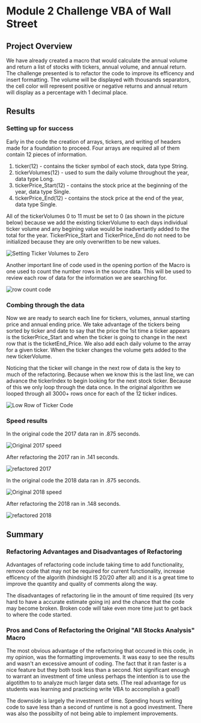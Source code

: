 # Module 2 Challenge **VBA of Wall Street**

## Project Overview 

We have already created a macro that would calculate the annual volume and return a list of stocks with tickers, annual volume, and annual return.  The challenge presented is to refactor the code to improve its efficency and insert formatting.  The volume will be displayed with thousands separators, the cell color will represent positive or negative returns and annual return will display as a percentage with 1 decimal place. 

## Results 

### Setting up for success

Early in the code the creation of arrays, tickers, and writing of headers made for a foundation to proceed.  Four arrays are required all of them contain 12 pieces of information.
  
  1. ticker(12) - contains the ticker symbol of each stock, data type String.
  2. tickerVolumes(12) - used to sum the daily volume throughout the year, data type Long.
  3. tickerPrice_Start(12) - contains the stock price at the beginning of the year, data type Single.
  4. tickerPrice_End(12) - contains the stock price at the end of the year, data type Single.

All of the tickerVolumes 0 to 11 must be set to 0 (as shown in the picture below) because we add the existing tickerVolume to each days individual ticker volume and any begining value would be inadvertantly added to the total for the year.  TickerPrice_Start and TickerPrice_End do not need to be initialized because they are only overwritten to be new values.

![Setting Ticker Volumes to Zero](Resources/VBA_Challenge_Init_TickerVolumes.png)

Another important line of code used in the opening portion of the Macro is one used to count the number rows in the source data.  This will be used to review each row of data for the information we are searching for.

![row count code](Resources/VBA_Challenge_Row_Count.png)

### Combing through the data

Now we are ready to search each line for tickers, volumes, annual starting price and annual ending price.  We take advantage of the tickers being sorted by ticker and date to say that the price the 1st time a ticker appears is the tickerPrice_Start and when the ticker is going to change in the next row that is the ticketEnd_Price.  We also add each daily volume to the array for a given ticker. When the ticker changes the volume gets added to the new tickerVolume.
  
Noticing that the ticker will change in the next row of data is the key to much of the refactoring.  Because when we know this is the last line, we can advance the tickerIndex to begin looking for the next stock ticker.  Because of this we only loop through the data once.  In the original algorithm we looped through all 3000+ rows once for each of the 12 ticker indices.
  
![Low Row of Ticker Code](Resources/VBA_Challenge_Last_Row.png)
  
### Speed results
In the original code the 2017 data ran in .875 seconds.

![Original 2017 speed](Resources/VBA_Challenge_2017_Original_Code.png)

After refactoring the 2017 ran in .141 seconds.

![refactored 2017](Resources/VBA_Challenge_2017.png)

In the original code the 2018 data ran in .875 seconds.

![Original 2018 speed](Resources/VBA_Challenge_2018_Original_Code.png)

After refactoring the 2018 ran in .148 seconds.

![refactored 2018](Resources/VBA_Challenge_2018.png)

 
 ## Summary
  
 ### Refactoring Advantages and Disadvantages of Refactoring
  
Advantages of refactoring code include taking time to add functionality, remove code that may not be required for current functionality, increase efficency of the algorith (hindsight IS 20/20 after all) and it is a great time to improve the quantity and quality of comments along the way.
  
The disadvantages of refactoring lie in the amount of time required (its very hard to have a accurate estimate going in) and the chance that the code may become broken.  Broken code will take even more time just to get back to where the code started.
  
### Pros and Cons of Refactoring the Original "All Stocks Analysis" Macro
  
The most obvious advantage of the refactoring that occured in this code, in my opinion, was the formatting improvements.  It was easy to see the results and wasn't an excessive amount of coding.  The fact that it ran faster is a nice feature but they both took less than a second.  Not significant enough to warrant an investment of time unless perhaps the intention is to use the algotithm to to analyze much larger data sets.  (The real advantage for us students was learning and practicing write VBA to accomplish a goal!)  
  
The downside is largely the investment of time.  Spending hours writing code to save less than a second of runtime is not a good investment.  There was also the possibilty of not being able to implement improvements. 
  











